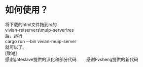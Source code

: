 # 如何使用？
将下载的html文件拖到rs的  
vivian-rs\servers\muip-server\res  
后，运行  
cargo run --bin vivian-muip-server  
就可以了。  
[致谢]  
感谢gateslave提供的汉化和部分代码　　
感谢Fvsheng提供的新代码
